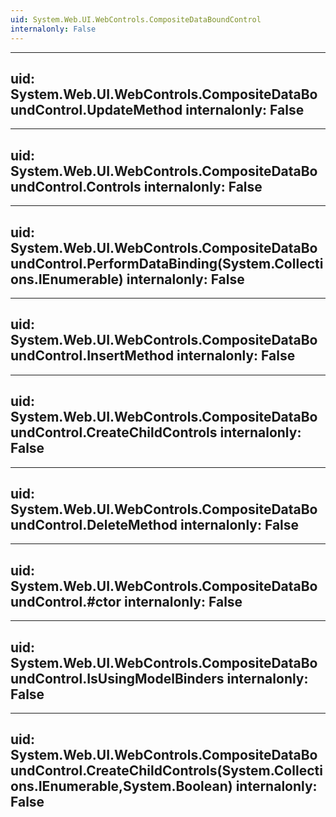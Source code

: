 ```yaml
---
uid: System.Web.UI.WebControls.CompositeDataBoundControl
internalonly: False
---
```


---
uid: System.Web.UI.WebControls.CompositeDataBoundControl.UpdateMethod
internalonly: False
---

---
uid: System.Web.UI.WebControls.CompositeDataBoundControl.Controls
internalonly: False
---

---
uid: System.Web.UI.WebControls.CompositeDataBoundControl.PerformDataBinding(System.Collections.IEnumerable)
internalonly: False
---

---
uid: System.Web.UI.WebControls.CompositeDataBoundControl.InsertMethod
internalonly: False
---

---
uid: System.Web.UI.WebControls.CompositeDataBoundControl.CreateChildControls
internalonly: False
---

---
uid: System.Web.UI.WebControls.CompositeDataBoundControl.DeleteMethod
internalonly: False
---

---
uid: System.Web.UI.WebControls.CompositeDataBoundControl.#ctor
internalonly: False
---

---
uid: System.Web.UI.WebControls.CompositeDataBoundControl.IsUsingModelBinders
internalonly: False
---

---
uid: System.Web.UI.WebControls.CompositeDataBoundControl.CreateChildControls(System.Collections.IEnumerable,System.Boolean)
internalonly: False
---
